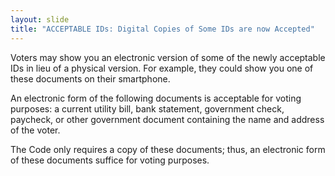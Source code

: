 ```yaml
---
layout: slide
title: "ACCEPTABLE IDs: Digital Copies of Some IDs are now Accepted"
---
```


Voters may show you an electronic version of some of the newly acceptable IDs in lieu of a physical version. For example, they could show you one of these documents on their smartphone.

An electronic form of the following documents is acceptable for voting purposes: a current utility bill, bank statement, government check, paycheck, or other government document containing the name and address of the voter.

The Code only requires a copy of these documents; thus, an electronic form of these documents suffice for voting purposes.
